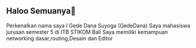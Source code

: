 ## Haloo Semuanya👋  
  
 Perkenalkan nama saya I Gede Dana Suyoga (GedeDana)
 Saya mahasiswa jurusan semester 5 di ITB STIKOM Bali
 Saya memiliki kemampuan networking dasar,routing,Desain dan Editor
